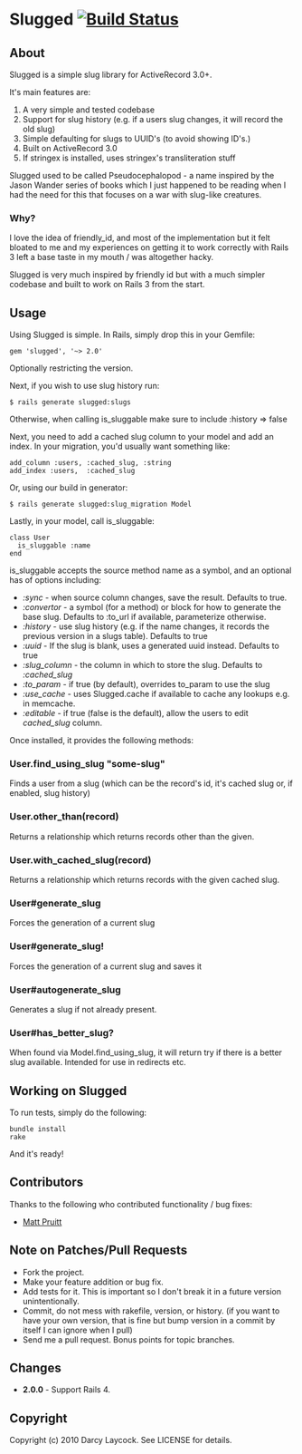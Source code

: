 # Slugged [![Build Status](https://secure.travis-ci.org/Sutto/slugged.png?branch=master)](http://travis-ci.org/Sutto/slugged)

## About ###

Slugged is a simple slug library for ActiveRecord 3.0+.

It's main features are:

1. A very simple and tested codebase
2. Support for slug history (e.g. if a users slug changes, it will record the old slug)
3. Simple defaulting for slugs to UUID's (to avoid showing ID's.)
4. Built on ActiveRecord 3.0
5. If stringex is installed, uses stringex's transliteration stuff


Slugged used to be called Pseudocephalopod - a name inspired by the Jason Wander series of
books which I just happened to be reading when I had the need for this that focuses on a
war with slug-like creatures.

### Why? ###

I love the idea of friendly\_id, and most of the implementation but it felt bloated
to me and my experiences on getting it to work correctly with Rails 3 left a base taste
in my mouth / was altogether hacky.

Slugged is very much inspired by friendly id but with a much simpler codebase
and built to work on Rails 3 from the start.

## Usage ##

Using Slugged is simple. In Rails, simply drop this in your Gemfile:

    gem 'slugged', '~> 2.0'
    
Optionally restricting the version.

Next, if you wish to use slug history run:

    $ rails generate slugged:slugs
    
Otherwise, when calling is\_sluggable make sure to include :history => false

Next, you need to add a cached slug column to your model and add an index. In your migration,
you'd usually want something like:

    add_column :users, :cached_slug, :string
    add_index :users,  :cached_slug
    
Or, using our build in generator:

    $ rails generate slugged:slug_migration Model
    
Lastly, in your model, call is\_sluggable:

    class User
      is_sluggable :name
    end
    
is\_sluggable accepts the source method name as a symbol, and an optional has of options including:

* _:sync_ - when source column changes, save the result. Defaults to true.
* _:convertor_ - a symbol (for a method) or block for how to generate the base slug. Defaults to :to\_url if available, parameterize otherwise.
* _:history_ - use slug history (e.g. if the name changes, it records the previous version in a slugs table). Defaults to true
* _:uuid_ - If the slug is blank, uses a generated uuid instead. Defaults to true
* _:slug\_column_ - the column in which to store the slug. Defaults to _:cached\_slug_
* _:to\_param_ - if true (by default), overrides to_param to use the slug
* _:use\_cache_ - uses Slugged.cache if available to cache any lookups e.g. in memcache.
* _:editable_ - if true (false is the default), allow the users to edit _cached\_slug_ column.

Once installed, it provides the following methods:

### User.find\_using\_slug "some-slug" ###

Finds a user from a slug (which can be the record's id, it's cached slug or, if enabled, slug history)

### User.other\_than(record) ###

Returns a relationship which returns records other than the given.

### User.with\_cached\_slug(record) ###

Returns a relationship which returns records with the given cached slug.

### User#generate\_slug ###

Forces the generation of a current slug

### User#generate\_slug! ###

Forces the generation of a current slug and saves it

### User#autogenerate\_slug ###

Generates a slug if not already present.

### User#has\_better\_slug? ###

When found via Model.find\_using\_slug, it will return try
if there is a better slug available. Intended for use in redirects etc.

## Working on Slugged

To run tests, simply do the following:

    bundle install
    rake

And it's ready!

## Contributors

Thanks to the following who contributed functionality / bug fixes:

* [Matt Pruitt](http://github.com/guitsaru)

## Note on Patches/Pull Requests
 
* Fork the project.
* Make your feature addition or bug fix.
* Add tests for it. This is important so I don't break it in a future version unintentionally.
* Commit, do not mess with rakefile, version, or history. (if you want to have your own version, that is fine but bump version in a commit by itself I can ignore when I pull)
* Send me a pull request. Bonus points for topic branches.

## Changes

* __2.0.0__ - Support Rails 4.

## Copyright

Copyright (c) 2010 Darcy Laycock. See LICENSE for details.
